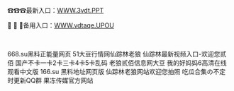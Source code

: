 <p>
	☎☎☎最新入口：<a href="http://www.baidu.com/link?url=6MA2SWnO3Raqke39an_0PUxosM6ZrUGzi1BN9tNnlPW&wd">WWW.3vdt.PPT</a> 
	<p>
		🛒
🛒
🛒备用入口：<a href="http://www.baidu.com/link?url=6MA2SWnO3Raqke39an_0PUxosM6ZrUGzi1BN9tNnlPW&wd">WWW.vdtaqe.UPOU</a> 
	</p>
	<p>
		<br />
	</p>
	<p>
		668.su黑料正能量网页
51大豆行情网仙踪林老狼
仙踪林最新视频入口-欢迎您贰佰
国产不卡一卡2卡三卡4卡5卡乱码
老狼贰佰信息网大豆
我的好妈妈6高清在线观看中文版
166.su 黑料地址网页版
仙踪林老狼网站欢迎您拍照
吃瓜合集の不定时更新QQ群
果冻传媒官方网站
	</p>
